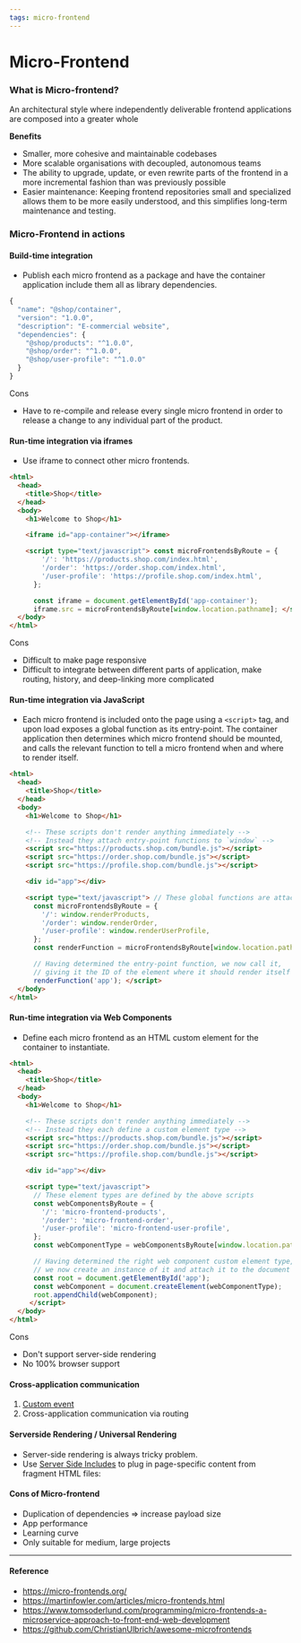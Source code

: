 ```yaml
---
tags: micro-frontend
---
```


# Micro-Frontend

### What is Micro-frontend?
An architectural style where independently deliverable frontend applications are composed into a greater whole

**Benefits**
- Smaller, more cohesive and maintainable codebases
- More scalable organisations with decoupled, autonomous teams
- The ability to upgrade, update, or even rewrite parts of the frontend in a more incremental fashion than was previously possible
- Easier maintenance: Keeping frontend repositories small and specialized allows them to be more easily understood, and this simplifies long-term maintenance and testing.

### Micro-Frontend in actions
#### Build-time integration
-    Publish each micro frontend as a package and have the container application include them all as library dependencies.
``` js
{
  "name": "@shop/container",
  "version": "1.0.0",
  "description": "E-commercial website",
  "dependencies": {
    "@shop/products": "^1.0.0",
    "@shop/order": "^1.0.0",
    "@shop/user-profile": "^1.0.0"
  }
}
```

Cons
-    Have to re-compile and release every single micro frontend in order to release a change to any individual part of the product.

#### Run-time integration via iframes
-    Use iframe to connect other micro frontends.
``` html
<html>
  <head>
    <title>Shop</title>
  </head>
  <body>
    <h1>Welcome to Shop</h1>

    <iframe id="app-container"></iframe>

    <script type="text/javascript"> const microFrontendsByRoute = {
        '/': 'https://products.shop.com/index.html',
        '/order': 'https://order.shop.com/index.html',
        '/user-profile': 'https://profile.shop.com/index.html',
      };

      const iframe = document.getElementById('app-container');
      iframe.src = microFrontendsByRoute[window.location.pathname]; </script>
  </body>
</html>
```

Cons
-    Difficult to make page responsive
-    Difficult to integrate between different parts of application, make routing, history, and deep-linking more complicated

#### Run-time integration via JavaScript
- Each micro frontend is included onto the page using a `<script>` tag, and upon load exposes a global function as its entry-point. The container application then determines which micro frontend should be mounted, and calls the relevant function to tell a micro frontend when and where to render itself.

``` html
<html>
  <head>
    <title>Shop</title>
  </head>
  <body>
    <h1>Welcome to Shop</h1>

    <!-- These scripts don't render anything immediately -->
    <!-- Instead they attach entry-point functions to `window` -->
    <script src="https://products.shop.com/bundle.js"></script>
    <script src="https://order.shop.com/bundle.js"></script>
    <script src="https://profile.shop.com/bundle.js"></script>

    <div id="app"></div>

    <script type="text/javascript"> // These global functions are attached to window by the above scripts
      const microFrontendsByRoute = {
        '/': window.renderProducts,
        '/order': window.renderOrder,
        '/user-profile': window.renderUserProfile,
      };
      const renderFunction = microFrontendsByRoute[window.location.pathname];

      // Having determined the entry-point function, we now call it,
      // giving it the ID of the element where it should render itself
      renderFunction('app'); </script>
  </body>
</html>
```

#### Run-time integration via Web Components

- Define each micro frontend as an HTML custom element for the container to instantiate.
``` html
<html>
  <head>
    <title>Shop</title>
  </head>
  <body>
    <h1>Welcome to Shop</h1>

    <!-- These scripts don't render anything immediately -->
    <!-- Instead they each define a custom element type -->
    <script src="https://products.shop.com/bundle.js"></script>
    <script src="https://order.shop.com/bundle.js"></script>
    <script src="https://profile.shop.com/bundle.js"></script>

    <div id="app"></div>

    <script type="text/javascript"> 
      // These element types are defined by the above scripts
      const webComponentsByRoute = {
        '/': 'micro-frontend-products',
        '/order': 'micro-frontend-order',
        '/user-profile': 'micro-frontend-user-profile',
      };
      const webComponentType = webComponentsByRoute[window.location.pathname];

      // Having determined the right web component custom element type,
      // we now create an instance of it and attach it to the document
      const root = document.getElementById('app');
      const webComponent = document.createElement(webComponentType);
      root.appendChild(webComponent); 
     </script>
  </body>
</html>
```
Cons
-    Don't support server-side rendering
-    No 100% browser support

#### Cross-application communication
1. [Custom event](https://developer.mozilla.org/en-US/docs/Web/Events/Creating_and_triggering_events)
2. Cross-application communication via routing

#### Serverside Rendering / Universal Rendering
- Server-side rendering is always tricky problem.
- Use [Server Side Includes](https://en.wikipedia.org/wiki/Server_Side_Includes) to plug in page-specific content from fragment HTML files:

#### Cons of Micro-frontend
- Duplication of dependencies => increase payload size
- App performance
- Learning curve
- Only suitable for medium, large projects

---

#### Reference

- https://micro-frontends.org/
- https://martinfowler.com/articles/micro-frontends.html
- https://www.tomsoderlund.com/programming/micro-frontends-a-microservice-approach-to-front-end-web-development
- https://github.com/ChristianUlbrich/awesome-microfrontends